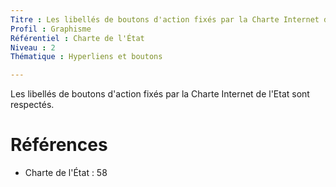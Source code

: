 ```yaml
---
Titre : Les libellés de boutons d'action fixés par la Charte Internet de l'Etat sont respectés.
Profil : Graphisme
Référentiel : Charte de l'État
Niveau : 2
Thématique : Hyperliens et boutons

---
```

Les libellés de boutons d'action fixés par la Charte Internet de l'Etat sont respectés.

# Références

*   Charte de l'État : 58